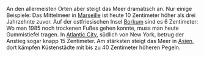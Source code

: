 An den allermeisten Orten aber steigt das Meer dramatisch an. Nur einige Beispiele: Das Mittelmeer in [Marseille](https://searise.correctiv.org/de/explore/stations/61) ist heute 10 Zentimeter höher als drei Jahrzehnte zuvor. Auf der ostfriesischen Insel [Borkum](https://searise.correctiv.org/de/explore/stations/1037) sind es 6 Zentimeter: Wo man 1985 noch trockenen Fußes gehen konnte, muss man heute Gummistiefel tragen. In [Atlantic City](https://searise.correctiv.org/de/explore/stations/180), südlich von New York, betrug der Anstieg sogar knapp 15 Zentimeter. Am stärksten steigt das Meer in [Asien](https://searise.correctiv.org/de/explore/asia), dort kämpfen Küstenstädte mit bis zu 40 Zentimeter höheren Pegeln.
